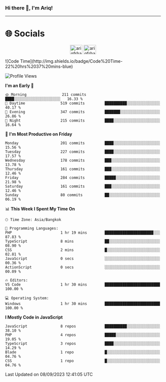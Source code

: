 ### Hi there 👋, I'm Ariq!
<hr>
<h1 align="">🌐 Socials</h1>
<p align="center">
<a href="https://www.linkedin.com/in/ariqfarhan/" target="blank"><img align="center" src="https://raw.githubusercontent.com/rahuldkjain/github-profile-readme-generator/master/src/images/icons/Social/linked-in-alt.svg" alt="ariqfrhan" height="30" width="40" /></a>
<a href="https://instagram.com/ariqfrhan" target="blank"><img align="center" src="https://raw.githubusercontent.com/rahuldkjain/github-profile-readme-generator/master/src/images/icons/Social/instagram.svg" alt="ariqfrhan" height="30" width="40" /></a>
</p>
<!--START_SECTION:waka-->
![Code Time](http://img.shields.io/badge/Code%20Time-22%20hrs%2037%20mins-blue)

![Profile Views](http://img.shields.io/badge/Profile%20Views-0-blue)

**I'm an Early 🐤** 

```text
🌞 Morning                211 commits         ████░░░░░░░░░░░░░░░░░░░░░   16.33 % 
🌆 Daytime                519 commits         ██████████░░░░░░░░░░░░░░░   40.17 % 
🌃 Evening                347 commits         ███████░░░░░░░░░░░░░░░░░░   26.86 % 
🌙 Night                  215 commits         ████░░░░░░░░░░░░░░░░░░░░░   16.64 % 
```
📅 **I'm Most Productive on Friday** 

```text
Monday                   201 commits         ████░░░░░░░░░░░░░░░░░░░░░   15.56 % 
Tuesday                  227 commits         ████░░░░░░░░░░░░░░░░░░░░░   17.57 % 
Wednesday                178 commits         ███░░░░░░░░░░░░░░░░░░░░░░   13.78 % 
Thursday                 161 commits         ███░░░░░░░░░░░░░░░░░░░░░░   12.46 % 
Friday                   284 commits         █████░░░░░░░░░░░░░░░░░░░░   21.98 % 
Saturday                 161 commits         ███░░░░░░░░░░░░░░░░░░░░░░   12.46 % 
Sunday                   80 commits          ██░░░░░░░░░░░░░░░░░░░░░░░   06.19 % 
```


📊 **This Week I Spent My Time On** 

```text
🕑︎ Time Zone: Asia/Bangkok

💬 Programming Languages: 
PHP                      1 hr 19 mins        ██████████████████████░░░   87.83 % 
TypeScript               8 mins              ██░░░░░░░░░░░░░░░░░░░░░░░   08.90 % 
CSS                      2 mins              █░░░░░░░░░░░░░░░░░░░░░░░░   02.81 % 
JavaScript               0 secs              ░░░░░░░░░░░░░░░░░░░░░░░░░   00.36 % 
ActionScript             0 secs              ░░░░░░░░░░░░░░░░░░░░░░░░░   00.09 % 

🔥 Editors: 
VS Code                  1 hr 30 mins        █████████████████████████   100.00 % 

💻 Operating System: 
Windows                  1 hr 30 mins        █████████████████████████   100.00 % 
```

**I Mostly Code in JavaScript** 

```text
JavaScript               8 repos             ██████████░░░░░░░░░░░░░░░   38.10 % 
PHP                      4 repos             █████░░░░░░░░░░░░░░░░░░░░   19.05 % 
TypeScript               3 repos             ████░░░░░░░░░░░░░░░░░░░░░   14.29 % 
Blade                    1 repo              █░░░░░░░░░░░░░░░░░░░░░░░░   04.76 % 
CSS                      1 repo              █░░░░░░░░░░░░░░░░░░░░░░░░   04.76 % 
```




 Last Updated on 08/09/2023 12:41:05 UTC
<!--END_SECTION:waka-->
